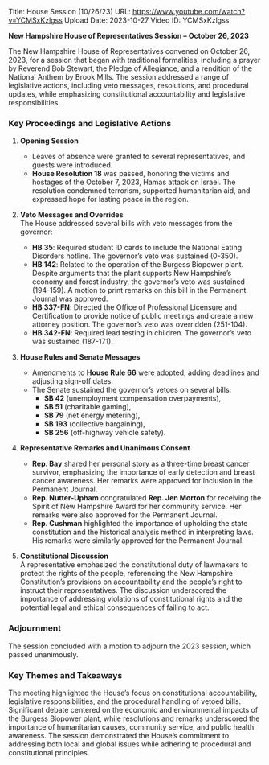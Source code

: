 Title: House Session (10/26/23)
URL: https://www.youtube.com/watch?v=YCMSxKzlgss
Upload Date: 2023-10-27
Video ID: YCMSxKzlgss

**New Hampshire House of Representatives Session – October 26, 2023**  

The New Hampshire House of Representatives convened on October 26, 2023, for a session that began with traditional formalities, including a prayer by Reverend Bob Stewart, the Pledge of Allegiance, and a rendition of the National Anthem by Brook Mills. The session addressed a range of legislative actions, including veto messages, resolutions, and procedural updates, while emphasizing constitutional accountability and legislative responsibilities.  

### **Key Proceedings and Legislative Actions**  

1. **Opening Session**  
   - Leaves of absence were granted to several representatives, and guests were introduced.  
   - **House Resolution 18** was passed, honoring the victims and hostages of the October 7, 2023, Hamas attack on Israel. The resolution condemned terrorism, supported humanitarian aid, and expressed hope for lasting peace in the region.  

2. **Veto Messages and Overrides**  
   The House addressed several bills with veto messages from the governor:  
   - **HB 35**: Required student ID cards to include the National Eating Disorders hotline. The governor’s veto was sustained (0-350).  
   - **HB 142**: Related to the operation of the Burgess Biopower plant. Despite arguments that the plant supports New Hampshire’s economy and forest industry, the governor’s veto was sustained (194-159). A motion to print remarks on this bill in the Permanent Journal was approved.  
   - **HB 337-FN**: Directed the Office of Professional Licensure and Certification to provide notice of public meetings and create a new attorney position. The governor’s veto was overridden (251-104).  
   - **HB 342-FN**: Required lead testing in children. The governor’s veto was sustained (187-171).  

3. **House Rules and Senate Messages**  
   - Amendments to **House Rule 66** were adopted, adding deadlines and adjusting sign-off dates.  
   - The Senate sustained the governor’s vetoes on several bills:  
     - **SB 42** (unemployment compensation overpayments),  
     - **SB 51** (charitable gaming),  
     - **SB 79** (net energy metering),  
     - **SB 193** (collective bargaining),  
     - **SB 256** (off-highway vehicle safety).  

4. **Representative Remarks and Unanimous Consent**  
   - **Rep. Bay** shared her personal story as a three-time breast cancer survivor, emphasizing the importance of early detection and breast cancer awareness. Her remarks were approved for inclusion in the Permanent Journal.  
   - **Rep. Nutter-Upham** congratulated **Rep. Jen Morton** for receiving the Spirit of New Hampshire Award for her community service. Her remarks were also approved for the Permanent Journal.  
   - **Rep. Cushman** highlighted the importance of upholding the state constitution and the historical analysis method in interpreting laws. His remarks were similarly approved for the Permanent Journal.  

5. **Constitutional Discussion**  
   A representative emphasized the constitutional duty of lawmakers to protect the rights of the people, referencing the New Hampshire Constitution’s provisions on accountability and the people’s right to instruct their representatives. The discussion underscored the importance of addressing violations of constitutional rights and the potential legal and ethical consequences of failing to act.  

### **Adjournment**  
The session concluded with a motion to adjourn the 2023 session, which passed unanimously.  

### **Key Themes and Takeaways**  
The meeting highlighted the House’s focus on constitutional accountability, legislative responsibilities, and the procedural handling of vetoed bills. Significant debate centered on the economic and environmental impacts of the Burgess Biopower plant, while resolutions and remarks underscored the importance of humanitarian causes, community service, and public health awareness. The session demonstrated the House’s commitment to addressing both local and global issues while adhering to procedural and constitutional principles.